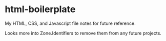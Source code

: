 # html-boilerplate
My HTML, CSS, and Javascript file notes for future reference. 

Looks more into Zone.Identifiers to remove them from any future projects. 